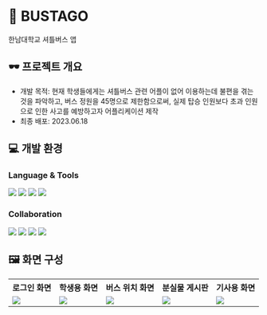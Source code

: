 # 🚌 BUSTAGO
한남대학교 셔틀버스 앱

## 🕶️ 프로젝트 개요
- 개발 목적: 현재 학생들에게는 셔틀버스 관련 어플이 없어 이용하는데 불편을 겪는 것을 파악하고, 버스 정원을 45명으로 제한함으로써, 실제 탑승 인원보다 초과 인원으로 인한 사고를 예방하고자 어플리케이션 제작
- 최종 배포: 2023.06.18

## 💻 개발 환경
### Language & Tools
<img src="https://img.shields.io/badge/java-007396?style=for-the-badge&logo=java&logoColor=white"> <img src="https://img.shields.io/badge/PHP-777BB4?style=for-the-badge&logo=php&logoColor=white"> <img src="https://img.shields.io/badge/MySQL-4479A1?style=for-the-badge&logo=mysql&logoColor=white"/> <img src="https://img.shields.io/badge/Android Studio-3DDC84?style=for-the-badge&logo=androidstudio&logoColor=white"/>

### Collaboration
<img src="https://img.shields.io/badge/Notion-000000?style=for-the-badge&logo=notion&logoColor=white"/> <img src="https://img.shields.io/badge/Discord-5865F2?style=for-the-badge&logo=discord&logoColor=white"/> <img src="https://img.shields.io/badge/Slack-4A154B?style=for-the-badge&logo=slack&logoColor=white"/> <img src="https://img.shields.io/badge/Github-181717?style=for-the-badge&logo=github&logoColor=white"/>

## 🖼️ 화면 구성

<table>
        <tr>
              <th>로그인 화면</th>
              <th>학생용 화면</th>
                <th>버스 위치 화면</th>
                <th>분실물 게시판</th>
              <th>기사용 화면</th>
        </tr>
        <tr>
              <td valign="top"><img src="https://github.com/KIMJOONSIG/BUSTAGO/assets/129662947/10e91366-ab34-455a-8835-393b46f390f3"></td>
                <td valign="top"><img src="https://github.com/KIMJOONSIG/BUSTAGO/assets/129662947/6467f8a5-0ddc-4d04-851f-00132db959b8"></td>
                <td valign="top"><img src="https://github.com/KIMJOONSIG/BUSTAGO/assets/129662947/f8308bcd-3939-4f01-a01b-12e9c506e78f"></td>
                <td valign="top"><img src="https://github.com/KIMJOONSIG/BUSTAGO/assets/129662947/76efaba1-70a3-403a-81d4-15fc8b089cc2"></td>
                <td valign="top"><img src="https://github.com/KIMJOONSIG/BUSTAGO/assets/129662947/2bef0891-a8bd-4515-b390-a146d6872250"></td>
        </tr>
</table>


